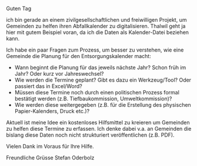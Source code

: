 Guten Tag

ich bin gerade an einem zivilgesellschaftlichen und freiwilligen Projekt, um Gemeinden zu helfen ihren Abfallkalender zu digitalisieren. Thalwil geht ja hier mit gutem Beispiel voran, da ich die Daten als Kalender-Datei beziehen kann.

Ich habe ein paar Fragen zum Prozess, um besser zu verstehen, wie eine Gemeinde die Planung für den Entsorgungskalender macht:
- Wann beginnt die Planung für das jeweils nächste Jahr? Schon früh im Jahr? Oder kurz vor Jahreswechsel?
- Wie werden die Termine geplant? Gibt es dazu ein Werkzeug/Tool? Oder passiert das in Excel/Word?
- Müssen diese Termine noch durch einen politischen Prozess formal bestätigt werden (z.B. Tiefbaukommission, Umweltkommission)?
- Wie werden diese weitergegeben (z.B. für die Erstellung des physischen Papier-Kalenders, Druck etc.)?

Aktuell ist meine Idee ein kostenloses Hilfsmittel zu kreieren um Gemeinden zu helfen diese Termine zu erfassen. Ich denke dabei v.a. an Gemeinden die bislang diese Daten noch nicht strukturiert veröffentlichen (z.B. PDF).

Vielen Dank im Voraus für Ihre Hilfe.

Freundliche Grüsse
Stefan Oderbolz
